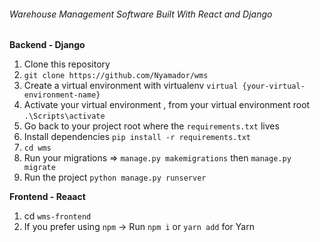 ###### Warehouse Management Software Built With React and Django

**Backend - Django**

1. Clone this repository
2. `git clone https://github.com/Nyamador/wms`
3. Create a virtual environment with virtualenv `virtual {your-virtual-environment-name}`
4. Activate your virtual environment , from your virtual environment root `.\Scripts\activate`
5. Go back to your project root where the `requirements.txt` lives
6. Install dependencies  `pip install -r requirements.txt`
7. `cd wms`
8. Run your migrations => `manage.py makemigrations` then `manage.py migrate`
9.  Run the project `python manage.py runserver`


**Frontend - Reaact**
1. cd  `wms-frontend`
2. If you prefer using `npm` -> Run `npm i` or `yarn add` for Yarn